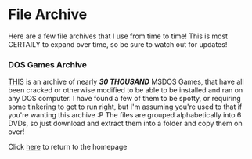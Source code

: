 # File Archive
Here are a few file archives that I use from time to time! This is most CERTAILY to expand over time, so be sure to watch out for updates!
### DOS Games Archive
<a href="https://www.dropbox.com/sh/hncr6q8m3rwnr3a/AACTSjAAqEOL4JLk7We0d6Gda?dl=0" target="_blank">THIS</a> is an archive of nearly ***30 THOUSAND*** MSDOS Games, that have all been cracked or otherwise modified to be able to be installed and ran on any DOS computer. I have found a few of them to be spotty, or requiring some tinkering to get to run right, but I'm assuming you're used to that if you're wanting this archive :P
The files are grouped alphabetically into 6 DVDs, so just download and extract them into a folder and copy them on over!


Click [here](readme.md) to return to the homepage
